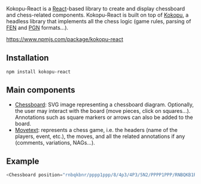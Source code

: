 Kokopu-React is a [React](https://reactjs.org/)-based library to create and display chessboard and chess-related components.
Kokopu-React is built on top of [Kokopu](https://www.npmjs.com/package/kokopu), a headless library that
implements all the chess logic (game rules, parsing of [FEN](https://en.wikipedia.org/wiki/Forsyth%E2%80%93Edwards_Notation)
and [PGN](https://en.wikipedia.org/wiki/Portable_Game_Notation) formats...).

https://www.npmjs.com/package/kokopu-react



Installation
------------

```plain
npm install kokopu-react
```



Main components
---------------

- [Chessboard](#/Components/Chessboard): SVG image representing a chessboard diagram. Optionally, the user may interact with the board
(move pieces, click on squares...). Annotations such as square markers or arrows can also be added to the board.
- [Movetext](#/Components/Movetext): represents a chess game, i.e. the headers (name of the players, event, etc.), the moves,
and all the related annotations if any (comments, variations, NAGs...).



Example
-------

```js
<Chessboard position="rnbqkbnr/pppp1ppp/8/4p3/4P3/5N2/PPPP1PPP/RNBQKB1R b KQkq - 1 2" />
```
